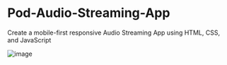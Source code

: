# Pod-Audio-Streaming-App

Create a mobile-first responsive Audio Streaming App using HTML, CSS, and JavaScript

![image](https://github.com/sthefanyspina/Pod-Audio-Streaming-App/assets/125087195/229d99aa-5237-4b44-8aeb-5c7ca2eb0818)
